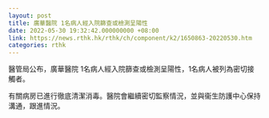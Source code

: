 ```yaml
---
layout: post
title: 廣華醫院 1名病人經入院篩查或檢測呈陽性
date: 2022-05-30 19:32:42.000000000 +08:00
link: https://news.rthk.hk/rthk/ch/component/k2/1650863-20220530.htm
categories: rthk
---
```


醫管局公布，廣華醫院 1名病人經入院篩查或檢測呈陽性，1名病人被列為密切接觸者。

有關病房已進行徹底清潔消毒。醫院會繼續密切監察情況，並與衞生防護中心保持溝通，跟進情況。
